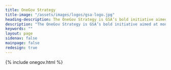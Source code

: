 ```yaml
---
title: OneGov Strategy
title-image: "/assets/images/logos/gsa-logo.jpg"
heading-description: The OneGov Strategy is GSA’s bold initiative aimed at modernizing how the federal government purchases goods and services. 
description: "The OneGov Strategy is GSA’s bold initiative aimed at modernizing how the federal government purchases goods and services. OneGov reflects a shift in how the federal government approaches buying what it needs—not as a series of isolated purchases, but as a shared enterprise that powers everything from citizen services to national security. The initiative supports President Trump’s April 2025 Executive Order on ensuring commercial, cost-effective solutions in federal contracts"
keywords: ""
layout: page
sidenav: false
mainpage: false
redesign: true
---
```

{% include onegov.html %}


